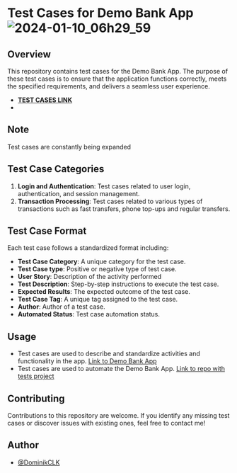 
# Test Cases for Demo Bank App ![2024-01-10_06h29_59](https://github.com/DominikCLK/Demo-Bank-Project/assets/75272795/81fe3253-f181-42b8-80dc-df17fc432083)

## Overview
This repository contains test cases for the Demo Bank App. The purpose of these test cases is to ensure that the application functions correctly, meets the specified requirements, and delivers a seamless user experience.

- [**TEST CASES LINK**](https://docs.google.com/spreadsheets/d/1RqqELBk0kdBnF3xazXMpz79Zdp9VXOKEjNhC_aKY__8/edit#gid=0)
- 
## Note
Test cases are constantly being expanded

## Test Case Categories
1. **Login and Authentication**: Test cases related to user login, authentication, and session management.
2. **Transaction Processing**: Test cases related to various types of transactions such as fast transfers, phone top-ups and regular transfers.

## Test Case Format
Each test case follows a standardized format including:
- **Test Case Category**: A unique category for the test case.
- **Test Case type**: Positive or negative type of test case.
- **User Story**: Description of the activity performed
- **Test Description**: Step-by-step instructions to execute the test case.
- **Expected Results**: The expected outcome of the test case.
- **Test Case Tag**: A unique tag assigned to the test case.
- **Author**: Author of a test case.
- **Automated Status**: Test case automation status.

## Usage
- Test cases are used to describe and standardize activities and functionality in the app. [Link to Demo Bank App](https://demo-bank.vercel.app/)
- Test cases are used to automate the Demo Bank App. [Link to repo with tests project](https://github.com/DominikCLK/Demo-Bank-Project)

## Contributing
Contributions to this repository are welcome. If you identify any missing test cases or discover issues with existing ones, feel free to contact me!

## Author

- [@DominikCLK](https://github.com/DominikCLK)
